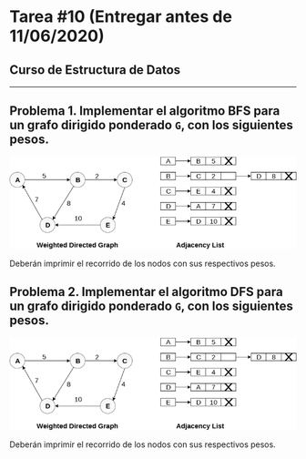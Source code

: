 # Tarea \#10 (Entregar antes de 11/06/2020)
## Curso de Estructura de Datos
---
## Problema 1. Implementar el algoritmo BFS para un grafo dirigido ponderado `G`,  con los siguientes pesos. 

![ListaPonderada](images/graph-representation-linked-representation3.png)

Deberán imprimir el recorrido de los nodos con sus respectivos pesos.

## Problema 2. Implementar el algoritmo DFS para un grafo dirigido ponderado `G`,  con los siguientes pesos. 

![ListaPonderada](images/graph-representation-linked-representation3.png)

Deberán imprimir el recorrido de los nodos con sus respectivos pesos.

